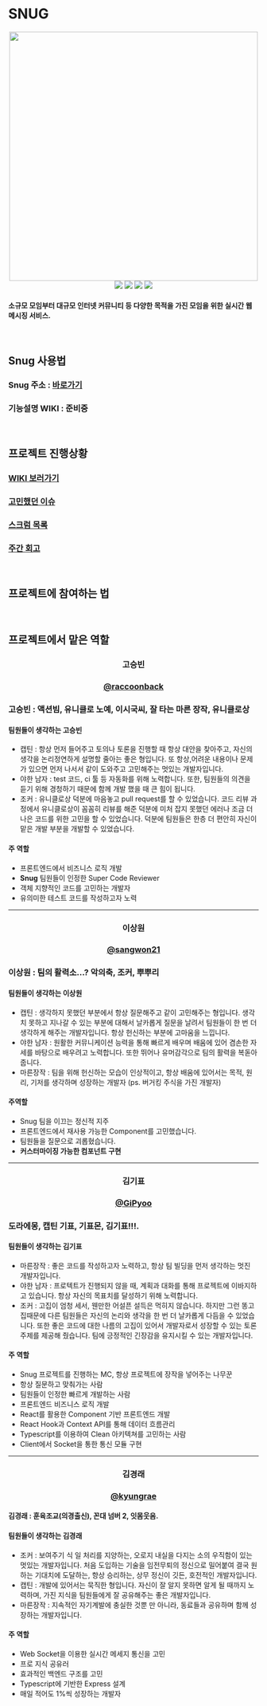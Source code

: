 # SNUG
<p align="center">
    <img width="500px" src="https://user-images.githubusercontent.com/44811887/69315262-6c8d5800-0c79-11ea-8d87-ccd8f8d98826.png">
    <br>
<img src="https://img.shields.io/github/license/connect-foundation/2019-08">
<img src="https://img.shields.io/github/issues/connect-foundation/2019-08">
<img src="https://img.shields.io/github/v/tag/connect-foundation/2019-08">
<img src="https://img.shields.io/npm/v/npm/latest">
</p>

#### 소규모 모임부터 대규모 인터넷 커뮤니티 등 다양한 목적을 가진 모임을 위한 실시간 웹 메시징 서비스.  

<br>

## Snug 사용법

### Snug 주소 : [바로가기](http://27.96.130.207:3000/)

### 기능설명 WIKI : 준비중

<br>

## 프로젝트 진행상황

### [WIKI 보러가기](https://github.com/connect-foundation/2019-08/wiki)

### [고민했던 이슈](https://github.com/connect-foundation/2019-08/wiki/%ED%86%A0%EC%9D%98%EC%99%80-%ED%86%A0%EB%A1%A0%EA%B3%BC-%ED%9D%AC%EC%9D%98)

### [스크럼 목록](https://github.com/connect-foundation/2019-08/wiki/%EB%8D%B0%EC%9D%BC%EB%A6%AC-%EC%8A%A4%ED%81%AC%EB%9F%BC)

### [주간 회고](https://github.com/connect-foundation/2019-08/wiki/%EC%A3%BC%EA%B0%84-%ED%9A%8C%EA%B3%A0)

<br>

## 프로젝트에 참여하는 법 


<br>

## 프로젝트에서 맡은 역할

<p align="center" style="text-align:center;">
</p>
<h3 align="center" >고승빈</h3> 
<h3 align="center" ><a href="https://github.com/raccoonback">@raccoonback</a></h3> 

### 고승빈 : 액션빔, 유니클로 노예, 이시국씨, 잘 타는 마른 장작, 유니클로상

#### 팀원들이 생각하는 **고승빈**
- 캡틴 : 항상 먼저 들어주고  토의나 토론을 진행할 때 항상 대안을 찾아주고, 자신의 생각을 논리정연하게 설명할 줄아는 좋은 형입니다. 또 항상,어려운 내용이나 문제가 있으면 먼저 나서서 같이 도와주고 고민해주는 멋있는 개발자입니다.
- 야한 남자 : test 코드, ci 툴 등 자동화를 위해 노력합니다. 또한, 팀원들의 의견을 듣기 위해 경청하기 때문에 함께 개발 했을 때 큰 힘이 됩니다.
- 조커 : 유니클로상 덕분에 마음놓고 pull request를 할 수 있었습니다. 코드 리뷰 과정에서 유니클로상이 꼼꼼히 리뷰를 해준 덕분에 미처 잡지 못했던 에러나 조금 더 나은 코드를 위한 고민을 할 수 있었습니다. 덕분에 팀원들은 한층 더 편안히 자신이 맡은 개발 부분을 개발할 수 있었습니다. 

#### 주 역할
- 프론트엔드에서 비즈니스 로직 개발
- **Snug** 팀원들이 인정한 Super Code Reviewer 
- 객체 지향적인 코드를 고민하는 개발자
- 유의미한 테스트 코드를 작성하고자 노력



<hr/>
<p align="center" style="text-align:center;">
</p>
<h3 align="center" >이상원</h3> 
<h3 align="center" ><a href="https://github.com/sangwon21">@sangwon21</a></h3> 

### 이상원 : 팀의 활력소...? 악의축, 조커, 뿌뿌리![]()


#### 팀원들이 생각하는 **이상원**
- 캡틴 : 생각하지 못했던 부분에서 항상 질문해주고 같이 고민해주는 형입니다. 생각치 못하고 지나갈 수 있는 부분에 대해서 날카롭게 질문을 날려서 팀원들이 한 번 더 생각하게 해주는 개발자입니다. 항상 헌신하는 부분에 고마움을 느낍니다.
- 야한 남자 : 원활한 커뮤니케이션 능력을 통해 빠르게 배우며 배움에 있어 겸손한 자세를 바탕으로 배우려고 노력합니다. 또한 뛰어나 유머감각으로 팀의 활력을 복돋아 줍니다.
- 마른장작 : 팀을 위해 헌신하는 모습이 인상적이고, 항상 배움에 있어서는 목적, 원리, 기저를 생각하며 성장하는 개발자 (ps. 버거킹 주식을 가진 개발자)


#### 주역할 
- Snug 팀을 이끄는 정신적 지주
- 프론트엔드에서 재사용 가능한 Component를 고민했습니다. 
- 팀원들을 질문으로 괴롭혔습니다.
- **커스터마이징 가능한 컴포넌트 구현**

<hr/>

<p align="center" style="text-align:center;">
</p>
<h3 align="center">김기표</h3> 
<h3 align="center"><a href="https://github.com/GiPyoo">@GiPyoo</a></h3>



### 도라에몽, 캡틴 기표, 기표몬, 김기표!!!. 

#### 팀원들이 생각하는 **김기표**
- 마른장작 : 좋은 코드를 작성하고자 노력하고, 항상 팀 빌딩을 먼저 생각하는 멋진 개발자입니다. 
- 야한 남자 : 프로텍트가 진행되지 않을 때, 계획과 대화를 통해 프로젝트에 이바지하고 있습니다. 항상 자신의 목표치를 달성하기 위해 노력합니다.
- 조커 : 고집이 엄청 세서, 웬만한 어설픈 설득은 먹히지 않습니다. 하지만 그런 똥고집때문에 다른 팀원들은 자신의 논리와 생각을 한 번 더 날카롭게 다듬을 수 있었습니다. 또한 좋은 코드에 대한 나름의 고집이 있어서 개발자로서 성장할 수 있는 토론 주제를 제공해 줬습니다. 팀에 긍정적인 긴장감을 유지시킬 수 있는 개발자입니다.


#### 주 역할
- Snug 프로젝트를 진행하는 MC, 항상 프로젝트에 장작을 넣어주는 나무꾼
- 항상 질문하고 맞춰가는 사람
- 팀원들이 인정한 빠르게 개발하는 사람
- 프론트엔드 비즈니스 로직 개발
- React를 활용한 Component 기반 프론트엔드 개발
- React Hook과 Context API를 통해 데이터 흐름관리
- Typescript를 이용하여 Clean 아키텍쳐를 고민하는 사람
- Client에서 Socket을 통한 통신 모듈 구현

<hr/>

<p align="center" style="text-align:center;">

</p>
<h3 align="center">김경래</h3>

<h3 align="center"><a href="https://github.com/kyungrae">@kyungrae</a></h3> 

#### 김경래 : 훈육조교(의경출신), 꼰대 넘버 2, 잇몸웃음.


#### 팀원들이 생각하는 **김경래**
- 조커 : 보여주기 식 일 처리를 지양하는, 오로지 내실을 다지는 소의 우직함이 있는 멋있는 개발자입니다. 처음 도입하는 기술을 임전무퇴의 정신으로 밀어붙여 결국 원하는 기대치에 도달하는, 항상 승리하는, 상무 정신이 깃든, 호전적인 개발자입니다.
- 캡틴 : 개발에 있어서는 묵직한 형입니다. 자신이 잘 알지 못하면 알게 될 때까지 노력하며, 가진 지식을 팀원들에게 잘 공유해주는 좋은 개발자입니다.
- 마른장작 : 지속적인 자기계발에 충실한 것뿐 만 아니라, 동료들과 공유하며 함께 성장하는 개발자입니다.

#### 주 역할
- Web Socket을 이용한 실시간 메세지 통신을 고민
- 프로 지식 공유러
- 효과적인 백엔드 구조를 고민
- Typescript에 기반한 Express 설계
- 매일 적어도 1%씩 성장하는 개발자
